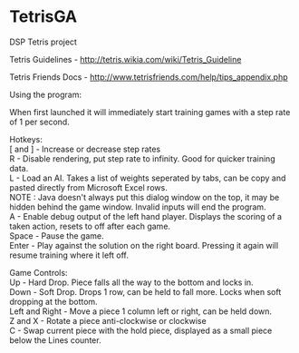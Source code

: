 # TetrisGA
DSP Tetris project

Tetris Guidelines -
http://tetris.wikia.com/wiki/Tetris_Guideline

Tetris Friends Docs -
http://www.tetrisfriends.com/help/tips_appendix.php

Using the program:

When first launched it will immediately start training games with a step rate of 1 per second.

Hotkeys:  
	[ and ] - Increase or decrease step rates  
	R - Disable rendering, put step rate to infinity. Good for quicker training data.  
	L - Load an AI. Takes a list of weights seperated by tabs, can be copy and pasted directly from Microsoft Excel rows.  
			NOTE : Java doesn't always put this dialog window on the top, it may be hidden behind the game window. Invalid inputs will end the program.  
	A - Enable debug output of the left hand player. Displays the scoring of a taken action, resets to off after each game.  
	Space - Pause the game.  
	Enter - Play against the solution on the right board. Pressing it again will resume training where it left off.  
	
Game Controls:  
    Up - Hard Drop. Piece falls all the way to the bottom and locks in.  
    Down - Soft Drop. Drops 1 row, can be held to fall more. Locks when soft dropping at the bottom.  
    Left and Right - Move a piece 1 column left or right, can be held down.  
    Z and X - Rotate a piece anti-clockwise or clockwise  
    C - Swap current piece with the hold piece, displayed as a small piece below the Lines counter.  
		
